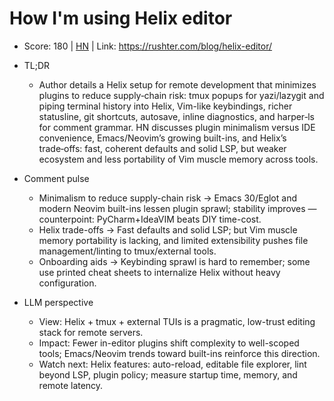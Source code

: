 # How I'm using Helix editor

- Score: 180 | [HN](https://news.ycombinator.com/item?id=45559076) | Link: https://rushter.com/blog/helix-editor/

- TL;DR
  - Author details a Helix setup for remote development that minimizes plugins to reduce supply‑chain risk: tmux popups for yazi/lazygit and piping terminal history into Helix, Vim-like keybindings, richer statusline, git shortcuts, autosave, inline diagnostics, and harper‑ls for comment grammar. HN discusses plugin minimalism versus IDE convenience, Emacs/Neovim’s growing built-ins, and Helix’s trade‑offs: fast, coherent defaults and solid LSP, but weaker ecosystem and less portability of Vim muscle memory across tools.

- Comment pulse
  - Minimalism to reduce supply-chain risk → Emacs 30/Eglot and modern Neovim built-ins lessen plugin sprawl; stability improves — counterpoint: PyCharm+IdeaVIM beats DIY time-cost.
  - Helix trade-offs → Fast defaults and solid LSP; but Vim muscle memory portability is lacking, and limited extensibility pushes file management/linting to tmux/external tools.
  - Onboarding aids → Keybinding sprawl is hard to remember; some use printed cheat sheets to internalize Helix without heavy configuration.

- LLM perspective
  - View: Helix + tmux + external TUIs is a pragmatic, low-trust editing stack for remote servers.
  - Impact: Fewer in-editor plugins shift complexity to well-scoped tools; Emacs/Neovim trends toward built-ins reinforce this direction.
  - Watch next: Helix features: auto-reload, editable file explorer, lint beyond LSP, plugin policy; measure startup time, memory, and remote latency.
